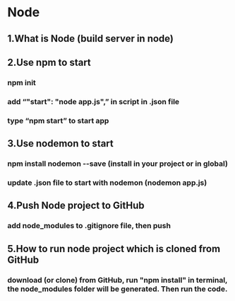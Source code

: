 # Node
## 1.What is Node (build server in node)
## 2.Use npm to start
### npm init
### add “"start": "node app.js",” in script in .json file
### type “npm start” to start app
## 3.Use nodemon to start
### npm install nodemon --save (install in your project or in global)
### update .json file to start with nodemon (nodemon app.js)
## 4.Push Node project to GitHub
### add node_modules to .gitignore file, then push
## 5.How to run node project which is cloned from GitHub
### download (or clone) from GitHub, run "npm install" in terminal, the node_modules folder will be generated. Then run the code.